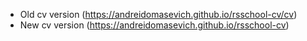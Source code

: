 * Old cv version (https://andreidomasevich.github.io/rsschool-cv/cv)
* New cv version (https://andreidomasevich.github.io/rsschool-cv)
